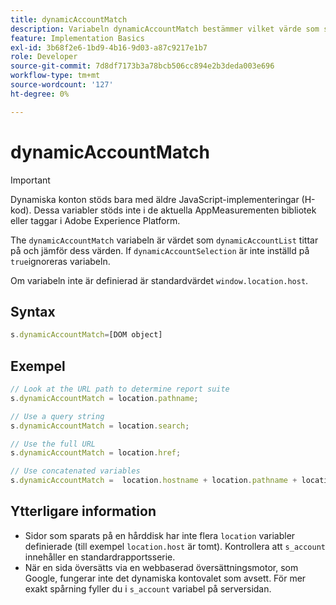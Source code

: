 ```yaml
---
title: dynamicAccountMatch
description: Variabeln dynamicAccountMatch bestämmer vilket värde som ska användas i dynamiska konton.
feature: Implementation Basics
exl-id: 3b68f2e6-1bd9-4b16-9d03-a87c9217e1b7
role: Developer
source-git-commit: 7d8df7173b3a78bcb506cc894e2b3deda003e696
workflow-type: tm+mt
source-wordcount: '127'
ht-degree: 0%

---
```


# dynamicAccountMatch

>[!IMPORTANT]
>
>Dynamiska konton stöds bara med äldre JavaScript-implementeringar (H-kod). Dessa variabler stöds inte i de aktuella AppMeasurementen bibliotek eller taggar i Adobe Experience Platform.

The `dynamicAccountMatch` variabeln är värdet som `dynamicAccountList` tittar på och jämför dess värden. If `dynamicAccountSelection` är inte inställd på `true`ignoreras variabeln.

Om variabeln inte är definierad är standardvärdet `window.location.host`.

## Syntax

```js
s.dynamicAccountMatch=[DOM object]
```

## Exempel

```js
// Look at the URL path to determine report suite
s.dynamicAccountMatch = location.pathname;

// Use a query string
s.dynamicAccountMatch = location.search;

// Use the full URL
s.dynamicAccountMatch = location.href;

// Use concatenated variables
s.dynamicAccountMatch =  location.hostname + location.pathname + location.search;
```

## Ytterligare information

* Sidor som sparats på en hårddisk har inte flera `location` variabler definierade (till exempel `location.host` är tomt). Kontrollera att `s_account` innehåller en standardrapportsserie.
* När en sida översätts via en webbaserad översättningsmotor, som Google, fungerar inte det dynamiska kontovalet som avsett. För mer exakt spårning fyller du i `s_account` variabel på serversidan.
